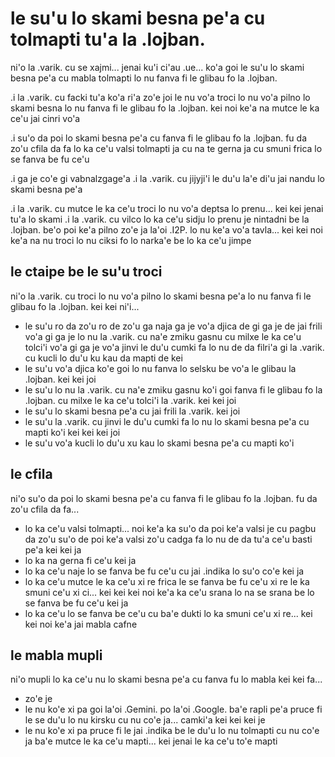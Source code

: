 # le su'u lo skami besna pe'a cu tolmapti tu'a la .lojban.
ni'o la .varik. cu se xajmi... jenai ku'i ci'au .ue... ko'a goi le su'u lo skami besna pe'a cu mabla tolmapti lo nu fanva fi le glibau fo la .lojban.

.i la .varik. cu facki tu'a ko'a ri'a zo'e joi le nu vo'a troci lo nu vo'a pilno lo skami besna lo nu fanva fi le glibau fo la .lojban. kei noi ke'a na mutce le ka ce'u jai cinri vo'a

.i su'o da poi lo skami besna pe'a cu fanva fi le glibau fo la .lojban. fu da zo'u cfila da fa lo ka ce'u valsi tolmapti ja cu na te gerna ja cu smuni frica lo se fanva be fu ce'u

.i ga je co'e gi vabnalzgage'a  .i la .varik. cu jijyji'i le du'u la'e di'u jai nandu lo skami besna pe'a

.i la .varik. cu mutce le ka ce'u troci lo nu vo'a deptsa lo prenu...  kei kei jenai tu'a lo skami  .i la .varik. cu vilco lo ka ce'u sidju lo prenu je nintadni be la .lojban. be'o poi ke'a pilno zo'e ja la'oi .I2P. lo nu ke'a vo'a tavla... kei kei noi ke'a na nu troci lo nu ciksi fo lo narka'e be lo ka ce'u jimpe

## le ctaipe be le su'u troci
ni'o la .varik. cu troci lo nu vo'a pilno lo skami besna pe'a lo nu fanva fi le glibau fo la .lojban. kei kei ni'i...

* le su'u ro da zo'u ro de zo'u ga naja ga je vo'a djica de gi ga je de jai frili vo'a gi ga je lo nu la .varik. cu na'e zmiku gasnu cu milxe le ka ce'u tolci'i vo'a gi ga je vo'a jinvi le du'u cumki fa lo nu de da filri'a gi la .varik. cu kucli lo du'u ku kau da mapti de kei
* le su'u vo'a djica ko'e goi lo nu fanva lo selsku be vo'a le glibau la .lojban. kei kei joi
* le su'u lo nu la .varik. cu na'e zmiku gasnu ko'i goi fanva fi le glibau fo la .lojban. cu milxe le ka ce'u tolci'i la .varik. kei kei joi
* le su'u lo skami besna pe'a cu jai frili la .varik. kei joi
* le su'u la .varik. cu jinvi le du'u cumki fa lo nu lo skami besna pe'a cu mapti ko'i kei kei kei joi
* le su'u vo'a kucli lo du'u xu kau lo skami besna pe'a cu mapti ko'i

## le cfila
ni'o su'o da poi lo skami besna pe'a cu fanva fi le glibau fo la .lojban. fu da zo'u cfila da fa...

* lo ka ce'u valsi tolmapti... noi ke'a ka su'o da poi ke'a valsi je cu pagbu da zo'u su'o de poi ke'a valsi zo'u cadga fa lo nu de da tu'a ce'u basti pe'a kei kei ja
* lo ka na gerna fi ce'u kei ja
* lo ka ce'u naje lo se fanva be fu ce'u cu jai .indika lo su'o co'e kei ja
* lo ka ce'u mutce le ka ce'u xi re frica le se fanva be fu ce'u xi re le ka smuni ce'u xi ci... kei kei kei noi ke'a ka ce'u srana lo na se srana be lo se fanva be fu ce'u kei ja
* lo ka ce'u lo se fanva be ce'u cu ba'e dukti lo ka smuni ce'u xi re... kei kei noi ke'a jai mabla cafne

## le mabla mupli
ni'o mupli lo ka ce'u nu lo skami besna pe'a cu fanva fu lo mabla kei kei fa...

* zo'e je
* le nu ko'e xi pa goi la'oi .Gemini. po la'oi .Google. ba'e rapli pe'a pruce fi le se du'u lo nu kirsku cu nu co'e ja... camki'a kei kei kei je
* le nu ko'e xi pa pruce fi le jai .indika be le du'u lo nu tolmapti cu nu co'e ja ba'e mutce le ka ce'u mapti... kei jenai le ka ce'u to'e mapti
